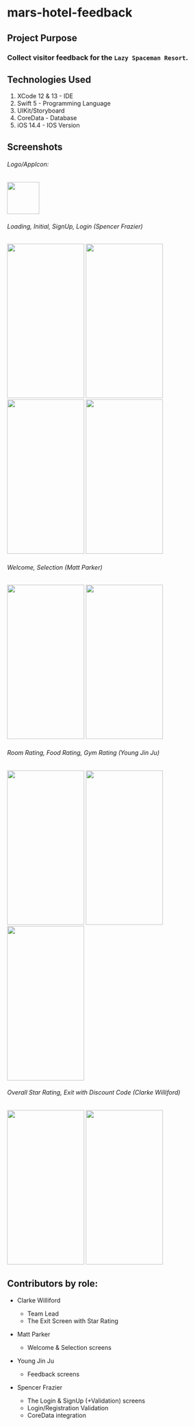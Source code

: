 # mars-hotel-feedback

## Project Purpose

### Collect visitor feedback for the ```Lazy Spaceman Resort```.

## Technologies Used

1. XCode 12 & 13 - IDE
2. Swift 5 - Programming Language
3. UIKit/Storyboard
4. CoreData - Database
5. iOS 14.4 - IOS Version


## Screenshots

###### Logo/AppIcon:
<img src="https://user-images.githubusercontent.com/99767638/165222259-18e5f0ab-3ccc-4fa9-bff4-528c134a6df3.jpg" width="75" height="75"/>

###### Loading, Initial, SignUp, Login (Spencer Frazier)

<p float="left">
<kbd><img src="https://user-images.githubusercontent.com/99767638/165222268-c65689a9-ab30-4666-a750-b549306f3689.png" width="180" height="360"/></kbd>
<kbd><img src="https://user-images.githubusercontent.com/99767638/165222282-29a38ae6-d7e0-4218-8958-f59fa6762c50.png" width="180" height="360"/></kbd>
<kbd><img src="https://user-images.githubusercontent.com/99767638/165222291-cea197e2-8767-4010-acce-926317f806e6.png" width="180" height="360"/></kbd>
<kbd><img src="https://user-images.githubusercontent.com/99767638/165222295-c805513f-48ab-4500-aeaa-b62324467ee7.png" width="180" height="360"/></kbd>
</p>

###### Welcome, Selection (Matt Parker)

<p float="left">
<img src="https://user-images.githubusercontent.com/99767638/165222382-caadc5e2-58ff-4ae6-b333-340f30a79090.png" width="180" height="360"/>
<img src="https://user-images.githubusercontent.com/99767638/165222339-23220486-f009-49be-b0c4-3e5670cf5720.png" width="180" height="360"/>
</p>  

###### Room Rating, Food Rating, Gym Rating (Young Jin Ju)

<p float="left">
<kbd><img src="https://user-images.githubusercontent.com/99767638/165222313-aec5ccf5-c7c9-449a-86a4-d1eaf472db6b.png" width="180" height="360"/></kbd>
<kbd><img src="https://user-images.githubusercontent.com/99767638/165222398-1f4fcdeb-0cf8-441f-abb6-b5fa4a4f58ea.png" width="180" height="360"/></kbd>
<kbd><img src="https://user-images.githubusercontent.com/99767638/165222407-52850f10-6992-442d-995b-1e49ab1ef7a3.png" width="180" height="360"/></kbd>
</p>

###### Overall Star Rating, Exit with Discount Code (Clarke Williford)

<p float="left">
<kbd><img src="https://user-images.githubusercontent.com/99767638/165222436-c2c678d8-5667-48f3-a0d1-e9c6b79302a3.png" width="180" height="360"/></kbd>
<kbd><img src="https://user-images.githubusercontent.com/99767638/165222457-7707dbbb-2e10-4667-80cc-ded85a356d39.png" width="180" height="360"/></kbd>
</p>

## Contributors by role:

- Clarke Williford
  - Team Lead
  - The Exit Screen with Star Rating

- Matt Parker
  - Welcome & Selection screens

- Young Jin Ju
  - Feedback screens

- Spencer Frazier
  - The Login & SignUp (+Validation) screens
  - Login/Registration Validation
  - CoreData integration


